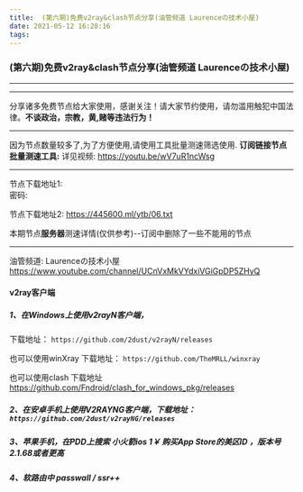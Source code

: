```yaml
---
title:  (第六期)免费v2ray&clash节点分享(油管频道 Laurenceの技术小屋)
date: 2021-05-12 16:28:16
tags:
---
```

### (第六期)免费v2ray&clash节点分享(油管频道 Laurenceの技术小屋)


* * *

***
分享诸多免费节点给大家使用，感谢关注！请大家节约使用，请勿滥用触犯中国法律。**不谈政治，宗教，黄,赌等违法行为！**

* * *
因为节点数量较多了,为了方便使用,请使用工具批量测速筛选使用.
**订阅链接节点批量测速工具:**
详见视频:  https://youtu.be/wV7uR1ncWsg

* * *


节点下载地址1:  
密码:

节点下载地址2:  https://445600.ml/ytb/06.txt

本期节点**服务器**测速详情(仅供参考)--订阅中删除了一些不能用的节点




* * *


油管频道: Laurenceの技术小屋  https://www.youtube.com/channel/UCnVxMkVYdxiVGiGpDP5ZHyQ

#### v2ray客户端

##### 1、在Windows上使用v2rayN客户端，
下载地址： `https://github.com/2dust/v2rayN/releases`

也可以使用winXray
下载地址： `https://github.com/TheMRLL/winxray`

也可以使用clash
下载地址  https://github.com/Fndroid/clash_for_windows_pkg/releases


##### 2、在安卓手机上使用V2RAYNG客户端，下载地址：`https://github.com/2dust/v2rayNG/releases`

##### 3、苹果手机，在PDD上搜索 小火箭ios  1￥ 购买App Store的美区ID ，**版本号2.1.68或者更高**
##### 4、软路由中 passwall  / ssr++